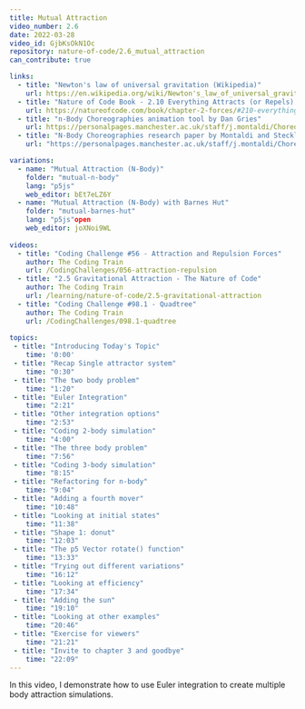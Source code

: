 ```yaml
---
title: Mutual Attraction
video_number: 2.6
date: 2022-03-28
video_id: GjbKsOkN1Oc
repository: nature-of-code/2.6_mutual_attraction
can_contribute: true

links:
  - title: "Newton's law of universal gravitation (Wikipedia)"
    url: https://en.wikipedia.org/wiki/Newton's_law_of_universal_gravitation
  - title: "Nature of Code Book - 2.10 Everything Attracts (or Repels) Everything"
    url: https://natureofcode.com/book/chapter-2-forces/#210-everything-attracts-or-repels-everything
  - title: "n-Body Choreographies animation tool by Dan Gries"
    url: https://personalpages.manchester.ac.uk/staff/j.montaldi/Choreographies/
  - title: "N-Body Choreographies research paper by Montaldi and Steckles"
    url: "https://personalpages.manchester.ac.uk/staff/j.montaldi/Choreographies/about.html"

variations:
  - name: "Mutual Attraction (N-Body)"
    folder: "mutual-n-body"
    lang: "p5js"
    web_editor: bEt7eLZ6Y
  - name: "Mutual Attraction (N-Body) with Barnes Hut"
    folder: "mutual-barnes-hut"
    lang: "p5js"open 
    web_editor: joXNoi9WL
    
videos:
  - title: "Coding Challenge #56 - Attraction and Repulsion Forces"
    author: The Coding Train
    url: /CodingChallenges/056-attraction-repulsion
  - title: "2.5 Gravitational Attraction - The Nature of Code"
    author: The Coding Train
    url: /learning/nature-of-code/2.5-gravitational-attraction
  - title: "Coding Challenge #98.1 - Quadtree"
    author: The Coding Train
    url: /CodingChallenges/098.1-quadtree
  
topics:
 - title: "Introducing Today's Topic"
    time: '0:00'
 - title: "Recap Single attractor system"
    time: "0:30"
 - title: "The two body problem"
    time: "1:20"
 - title: "Euler Integration"
    time: "2:21"
 - title: "Other integration options"
    time: "2:53"
 - title: "Coding 2-body simulation"
    time: "4:00"
 - title: "The three body problem"
    time: "7:56"
 - title: "Coding 3-body simulation"
    time: "8:15"
 - title: "Refactoring for n-body"
    time: "9:04"
 - title: "Adding a fourth mover"
    time: "10:48"
 - title: "Looking at initial states"
    time: "11:38"
 - title: "Shape 1: donut"
    time: "12:03"
 - title: "The p5 Vector rotate() function"
    time: "13:33"
 - title: "Trying out different variations"
    time: "16:12"
 - title: "Looking at efficiency"
    time: "17:34"
 - title: "Adding the sun"
    time: "19:10"
 - title: "Looking at other examples"
    time: "20:46"
 - title: "Exercise for viewers"
    time: "21:21"   
 - title: "Invite to chapter 3 and goodbye"
    time: "22:09"   
---
```


In this video, I demonstrate how to use Euler integration to create multiple body attraction simulations.
